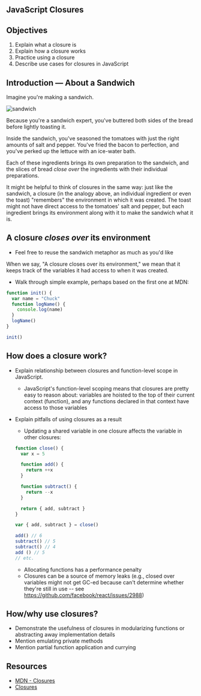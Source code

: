 JavaScript Closures
---

## Objectives

1. Explain what a closure is
2. Explain how a closure works
3. Practice using a closure
4. Describe use cases for closures in JavaScript

## Introduction — About a Sandwich

Imagine you're making a sandwich.

![sandwich](https://curriculum-content.s3.amazonaws.com/skills-based-js/bread-food-plate-rucola.jpg)

Because you're a sandwich expert, you've buttered both sides of the bread before lightly toasting it.

Inside the sandwich, you've seasoned the tomatoes with just the right amounts of salt and pepper. You've fried the bacon to perfection, and you've perked up the lettuce with an ice-water bath.

Each of these ingredients brings its own preparation to the sandwich, and the slices of bread _close over_ the ingredients with their individual preparations.

It might be helpful to think of closures in the same way: just like the sandwich, a closure (in the analogy above, an individual ingredient or even the toast) "remembers" the environment in which it was created. The toast might not have direct access to the tomatoes' salt and pepper, but each ingredient brings its environment along with it to make the sandwich what it is.

## A closure *closes over* its environment

- Feel free to reuse the sandwich metaphor as much as you'd like

When we say, "A closure closes over its environment," we mean that it keeps track of the variables it had access to when it was created.

- Walk through simple example, perhaps based on the first one at MDN:

``` javascript
function init() {
  var name = "Chuck"
  function logName() {
    console.log(name)
  }
  logName()
}

init()
```

## How does a closure work?

- Explain relationship between closures and function-level scope in JavaScript.
  - JavaScript's function-level scoping means that closures are pretty easy to reason about: variables are hoisted to the top of their current context (function), and any functions declared in that context have access to those variables

- Explain pitfalls of using closures as a result
  - Updating a shared variable in one closure affects the variable in other closures:

  ```javascript
  function close() {
    var x = 5

    function add() {
      return ++x
    }

    function subtract() {
      return --x
    }

    return { add, subtract }
  }

  var { add, subtract } = close()

  add() // 6
  subtract() // 5
  subtract() // 4
  add () // 5
  // etc.
  ```
  - Allocating functions has a performance penalty
  - Closures can be a source of memory leaks (e.g., closed over variables might not get GC-ed because can't determine whether they're still in use -- see https://github.com/facebook/react/issues/2988)

## How/why use closures?

- Demonstrate the usefulness of closures in modularizing functions or abstracting away implementation details
- Mention emulating private methods
- Mention partial function application and currying

## Resources

- [MDN - Closures](https://developer.mozilla.org/en-US/docs/Web/JavaScript/Closures)
- [Closures](http://dmitrysoshnikov.com/ecmascript/chapter-6-closures/#one-codescopecode-value-for-them-all)
